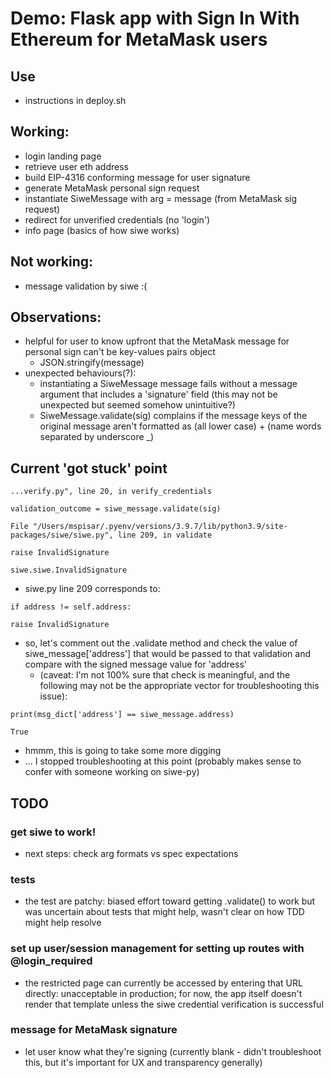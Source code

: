# Demo: Flask app with Sign In With Ethereum for MetaMask users

## Use
- instructions in deploy.sh

## Working:
- login landing page
- retrieve user eth address
- build EIP-4316 conforming message for user signature
- generate MetaMask personal sign request
- instantiate SiweMessage with arg = message (from MetaMask sig request)
- redirect for unverified credentials (no 'login')
- info page (basics of how siwe works)

## Not working:
- message validation by siwe :(

## Observations:
- helpful for user to know upfront that the MetaMask message for personal sign can't be key-values pairs object
    - JSON.stringify(message)
- unexpected behaviours(?):
    - instantiating a SiweMessage message fails without a message argument that includes a 'signature' field (this may not be unexpected but seemed somehow unintuitive?)
    - SiweMessage.validate(sig) complains if the message keys of the original message aren't formatted as (all lower case) + (name words separated by underscore _)

## Current 'got stuck' point
```
...verify.py", line 20, in verify_credentials

validation_outcome = siwe_message.validate(sig)

File "/Users/mspisar/.pyenv/versions/3.9.7/lib/python3.9/site-packages/siwe/siwe.py", line 209, in validate

raise InvalidSignature

siwe.siwe.InvalidSignature
```

- siwe.py line 209 corresponds to:
```
if address != self.address:

raise InvalidSignature
```

- so, let's comment out the .validate method and check the value of siwe_message['address'] that would be passed to that validation and compare with the signed message value for 'address'
    -  (caveat: I'm not 100% sure that check is meaningful, and the following may not be the appropriate vector for troubleshooting this issue):

```
print(msg_dict['address'] == siwe_message.address)

True
```

- hmmm, this is going to take some more digging
- ... I stopped troubleshooting at this point (probably makes sense to confer with someone working on siwe-py)

## TODO
### get siwe to work! 
- next steps: check arg formats vs spec expectations

### tests
- the test are patchy: biased effort toward getting .validate() to work but was uncertain about tests that might help, wasn't clear on how TDD might help resolve

### set up user/session management for setting up routes with @login_required
- the restricted page can currently be accessed by entering that URL directly: unacceptable in production; for now, the app itself doesn't render that template unless the siwe credential verification is successful

### message for MetaMask signature
- let user know what they're signing (currently blank - didn't troubleshoot this, but it's important for UX and transparency generally)
